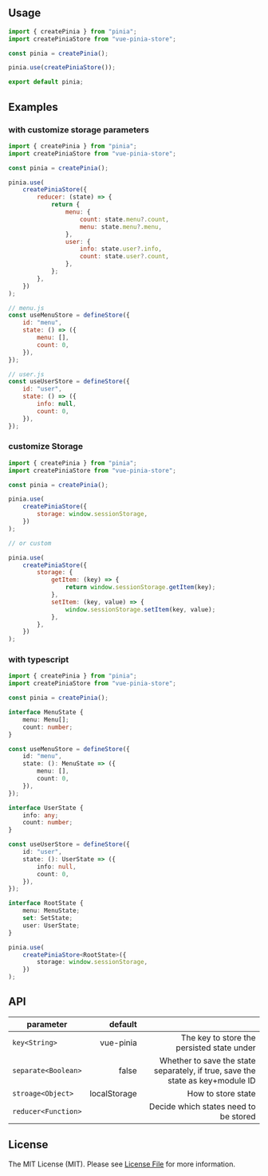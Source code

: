 ## Usage

```js
import { createPinia } from "pinia";
import createPiniaStore from "vue-pinia-store";

const pinia = createPinia();

pinia.use(createPiniaStore());

export default pinia;
```

## Examples

### with customize storage parameters

```js
import { createPinia } from "pinia";
import createPiniaStore from "vue-pinia-store";

const pinia = createPinia();

pinia.use(
    createPiniaStore({
        reducer: (state) => {
            return {
                menu: {
                    count: state.menu?.count,
                    menu: state.menu?.menu,
                },
                user: {
                    info: state.user?.info,
                    count: state.user?.count,
                },
            };
        },
    })
);

// menu.js
const useMenuStore = defineStore({
    id: "menu",
    state: () => ({
        menu: [],
        count: 0,
    }),
});

// user.js
const useUserStore = defineStore({
    id: "user",
    state: () => ({
        info: null,
        count: 0,
    }),
});
```

### customize Storage

```js
import { createPinia } from "pinia";
import createPiniaStore from "vue-pinia-store";

const pinia = createPinia();

pinia.use(
    createPiniaStore({
        storage: window.sessionStorage,
    })
);

// or custom

pinia.use(
    createPiniaStore({
        storage: {
            getItem: (key) => {
                return window.sessionStorage.getItem(key);
            },
            setItem: (key, value) => {
                window.sessionStorage.setItem(key, value);
            },
        },
    })
);
```

### with typescript

```ts
import { createPinia } from "pinia";
import createPiniaStore from "vue-pinia-store";

const pinia = createPinia();

interface MenuState {
    menu: Menu[];
    count: number;
}

const useMenuStore = defineStore({
    id: "menu",
    state: (): MenuState => ({
        menu: [],
        count: 0,
    }),
});

interface UserState {
    info: any;
    count: number;
}

const useUserStore = defineStore({
    id: "user",
    state: (): UserState => ({
        info: null,
        count: 0,
    }),
});

interface RootState {
    menu: MenuState;
    set: SetState;
    user: UserState;
}

pinia.use(
    createPiniaStore<RootState>({
        storage: window.sessionStorage,
    })
);
```

## API

| parameter           |      default |                                                                                |
| ------------------- | -----------: | -----------------------------------------------------------------------------: |
| `key<String>`       |    vue-pinia |                                     The key to store the persisted state under |
| `separate<Boolean>` |        false | Whether to save the state separately, if true, save the state as key+module ID |
| `stroage<Object>`   | localStorage |                                                             How to store state |
| `reducer<Function>` |              |                                          Decide which states need to be stored |

## License

The MIT License (MIT). Please see [License File](LICENSE) for more information.
